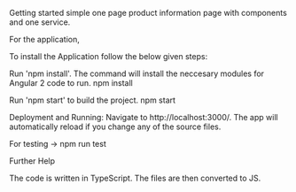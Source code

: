 Getting started
simple one page product information page with components and one service.

For the application,

To install the Application follow the below given steps:
	
Run 'npm install'. The command will install the neccesary modules for Angular 2 code to run.
	npm install


Run 'npm start' to build the project. 
		 npm start

Deployment and Running:
Navigate to http://localhost:3000/. The app will automatically reload if you change any of the source files.


For testing 
	-> npm run test


Further Help

The code is written in TypeScript. The files are then converted to JS.
